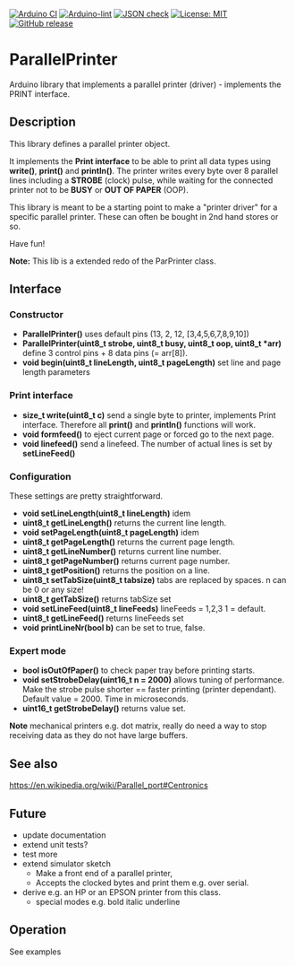 
[![Arduino CI](https://github.com/RobTillaart/ParallelPrinter/workflows/Arduino%20CI/badge.svg)](https://github.com/marketplace/actions/arduino_ci)
[![Arduino-lint](https://github.com/RobTillaart/ParallelPrinter/actions/workflows/arduino-lint.yml/badge.svg)](https://github.com/RobTillaart/ParallelPrinter/actions/workflows/arduino-lint.yml)
[![JSON check](https://github.com/RobTillaart/ParallelPrinter/actions/workflows/jsoncheck.yml/badge.svg)](https://github.com/RobTillaart/ParallelPrinter/actions/workflows/jsoncheck.yml)
[![License: MIT](https://img.shields.io/badge/license-MIT-green.svg)](https://github.com/RobTillaart/ParallelPrinter/blob/master/LICENSE)
[![GitHub release](https://img.shields.io/github/release/RobTillaart/ParallelPrinter.svg?maxAge=3600)](https://github.com/RobTillaart/ParallelPrinter/releases)


# ParallelPrinter

Arduino library that implements a parallel printer (driver) - implements the PRINT interface.


## Description

This library defines a parallel printer object.

It implements the **Print interface** to be able to print all data types 
using **write()**, **print()** and **println()**.
The printer writes every byte over 8 parallel lines including a **STROBE** (clock) pulse,
while waiting for the connected printer not to be **BUSY** or **OUT OF PAPER** (OOP).

This library is meant to be a starting point to make a "printer driver" for a 
specific parallel printer. These can often be bought in 2nd hand stores or so.

Have fun!

**Note:** This lib is a extended redo of the ParPrinter class.


## Interface

### Constructor

- **ParallelPrinter()** uses default pins (13, 2, 12, \[3,4,5,6,7,8,9,10\])
- **ParallelPrinter(uint8_t strobe, uint8_t busy, uint8_t oop, uint8_t \*arr)** 
define 3 control pins + 8 data pins (= arr\[8\]).
- **void begin(uint8_t lineLength, uint8_t pageLength)** set line and page length parameters


### Print interface

- **size_t write(uint8_t c)** send a single byte to printer, implements Print interface. 
Therefore all **print()** and **println()** functions will work.
- **void formfeed()** to eject current page or forced go to the next page.
- **void linefeed()** send a linefeed. 
The number of actual lines is set by **setLineFeed()**


### Configuration

These settings are pretty straightforward.

- **void setLineLength(uint8_t lineLength)** idem
- **uint8_t getLineLength()** returns the current line length. 
- **void setPageLength(uint8_t pageLength)** idem
- **uint8_t getPageLength()** returns the current page length.
- **uint8_t getLineNumber()** returns current line number.
- **uint8_t getPageNumber()** returns current page number.
- **uint8_t getPosition()** returns the position on a line.
- **uint8_t setTabSize(uint8_t tabsize)** tabs are replaced by spaces. n can be 0 or any size!
- **uint8_t getTabSize()** returns tabSize set
- **void setLineFeed(uint8_t lineFeeds)** lineFeeds = 1,2,3  1 = default. 
- **uint8_t getLineFeed()** returns lineFeeds set
- **void printLineNr(bool b)** can be set to true, false.


### Expert mode

- **bool isOutOfPaper()** to check paper tray before printing starts.
- **void setStrobeDelay(uint16_t n = 2000)** allows tuning of performance. 
Make the strobe pulse shorter == faster printing (printer dependant).
Default value = 2000. Time in microseconds.
- **uint16_t getStrobeDelay()** returns value set.

**Note** mechanical printers e.g. dot matrix, really do need a way to stop receiving 
data as they do not have large buffers.


## See also

https://en.wikipedia.org/wiki/Parallel_port#Centronics


## Future

- update documentation
- extend unit tests?
- test more
- extend simulator sketch
  - Make a front end of a parallel printer, 
  - Accepts the clocked bytes and print them e.g. over serial.
- derive e.g. an HP or an EPSON printer from this class.
  - special modes e.g. bold italic underline

## Operation

See examples
